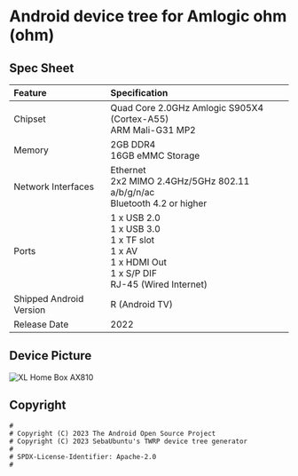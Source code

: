 # Android device tree for Amlogic ohm (ohm)

## Spec Sheet
| Feature                 | Specification                                                                               |
| :---------------------- | :------------------------------------------------------------------------------------------ |
| Chipset                 | Quad Core 2.0GHz Amlogic S905X4 (Cortex-A55)<br/>ARM Mali-G31 MP2                               |
| Memory                  | 2GB DDR4<br/>16GB eMMC Storage                                                                 |
| Network Interfaces      | Ethernet<br/>2x2 MIMO 2.4GHz/5GHz 802.11 a/b/g/n/ac<br/>Bluetooth 4.2 or higher                         |
| Ports                   | 1 x USB 2.0<br/>1 x USB 3.0<br/>1 x TF slot<br/>1 x AV<br/>1 x HDMI Out<br/>1 x S/P DIF<br/>RJ-45 (Wired Internet) |
| Shipped Android Version | R (Android TV)                                                                                           |
| Release Date            | 2022                                                                               |

## Device Picture
![XL Home Box AX810](https://www.androidtv-guide.com/wp-content/uploads/2022/07/xl-home-ax810-medium.png "XL Home Box AX810")

## Copyright

```
#
# Copyright (C) 2023 The Android Open Source Project
# Copyright (C) 2023 SebaUbuntu's TWRP device tree generator
#
# SPDX-License-Identifier: Apache-2.0
#
```
